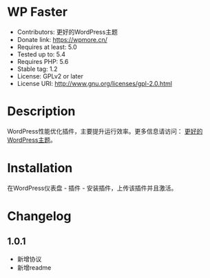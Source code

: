 # WP Faster
* Contributors: 更好的WordPress主题
* Donate link: https://wpmore.cn/
* Requires at least: 5.0
* Tested up to: 5.4
* Requires PHP: 5.6
* Stable tag: 1.2
* License: GPLv2 or later
* License URI: http://www.gnu.org/licenses/gpl-2.0.html

# Description

WordPress性能优化插件，主要提升运行效率。更多信息请访问： [更好的WordPress主题](https://wpmore.cn/)。

# Installation

在WordPress仪表盘 - 插件 - 安装插件，上传该插件并且激活。

# Changelog

## 1.0.1
* 新增协议
* 新增readme
